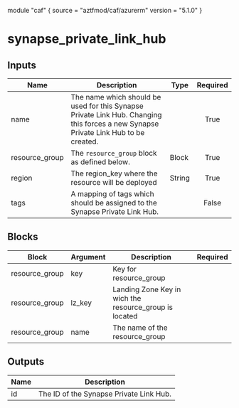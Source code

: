 module "caf" {
  source  = "aztfmod/caf/azurerm"
  version = "5.1.0"
}

# synapse_private_link_hub

## Inputs
| Name | Description | Type | Required |
|------|-------------|------|:--------:|
|name| The name which should be used for this Synapse Private Link Hub. Changing this forces a new Synapse Private Link Hub to be created.||True|
|resource_group|The `resource_group` block as defined below.|Block|True|
| region |The region_key where the resource will be deployed|String|True|
|tags| A mapping of tags which should be assigned to the Synapse Private Link Hub.||False|

## Blocks
| Block | Argument | Description | Required |
|-------|----------|-------------|----------|
|resource_group| key | Key for  resource_group||| Required if  |
|resource_group| lz_key |Landing Zone Key in wich the resource_group is located|||True|
|resource_group| name | The name of the resource_group |||True|

## Outputs
| Name | Description |
|------|-------------|
|id|The ID of the Synapse Private Link Hub.|||
